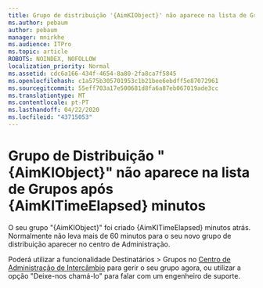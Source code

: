 ```yaml
---
title: Grupo de distribuição '{AimKIObject}' não aparece na lista de Grupos após {AimKITimeElapsed} minutos
ms.author: pebaum
author: pebaum
manager: mnirkhe
ms.audience: ITPro
ms.topic: article
ROBOTS: NOINDEX, NOFOLLOW
localization_priority: Normal
ms.assetid: cdc6a166-434f-4654-8a80-2fa8ca7f5845
ms.openlocfilehash: c1a575b305701953c1b21bee6ebdff5e87072961
ms.sourcegitcommit: 55eff703a17e500681d8fa6a87eb067019ade3cc
ms.translationtype: MT
ms.contentlocale: pt-PT
ms.lasthandoff: 04/22/2020
ms.locfileid: "43715053"
---
```

# <a name="distribution-group-aimkiobject-not-showing-in-groups-list-after-aimkitimeelapsed-minutes"></a>Grupo de Distribuição "{AimKIObject}" não aparece na lista de Grupos após {AimKITimeElapsed} minutos

O seu grupo "{AimKIObject}" foi criado {AimKITimeElapsed} minutos atrás. Normalmente não leva mais de 60 minutos para o seu novo grupo de distribuição aparecer no centro de Administração.
  
Poderá utilizar a funcionalidade Destinatários > Grupos no [Centro de Administração de Intercâmbio](https://outlook.office365.com/ecp/?rfr=Admin_o365&amp;exsvurl=1&amp;mkt=en-US.aspx) para gerir o seu grupo agora, ou utilizar a opção "Deixe-nos chamá-lo" para falar com um engenheiro de suporte. 
  